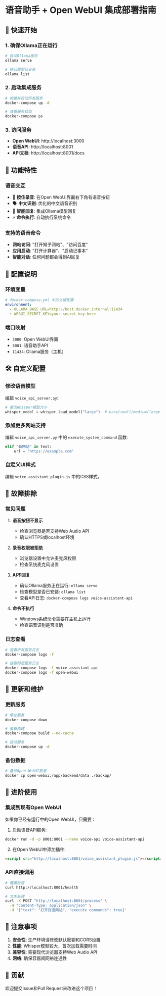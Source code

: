 # 语音助手 + Open WebUI 集成部署指南

## 🚀 快速开始

### 1. 确保Ollama正在运行
```bash
# 启动Ollama服务
ollama serve

# 确认模型已安装
ollama list
```

### 2. 启动集成服务
```bash
# 构建并启动所有服务
docker-compose up -d

# 查看服务状态
docker-compose ps
```

### 3. 访问服务
- **Open WebUI**: http://localhost:3000
- **语音API**: http://localhost:8001
- **API文档**: http://localhost:8001/docs

## 🎯 功能特性

### 语音交互
- 🎤 **按住录音**: 在Open WebUI界面右下角有语音按钮
- 🗣️ **中文识别**: 优化的中文语音识别
- 🤖 **智能回复**: 集成Ollama模型回复
- ⚡ **命令执行**: 自动执行系统命令

### 支持的语音命令
- **网站访问**: "打开知乎网站"、"访问百度"
- **应用启动**: "打开计算器"、"启动记事本"
- **智能对话**: 任何问题都会得到AI回复

## 🔧 配置说明

### 环境变量
```yaml
# docker-compose.yml 中的关键配置
environment:
  - OLLAMA_BASE_URL=http://host.docker.internal:11434
  - WEBUI_SECRET_KEY=your-secret-key-here
```

### 端口映射
- `3000`: Open WebUI界面
- `8001`: 语音助手API
- `11434`: Ollama服务（主机）

## 🛠️ 自定义配置

### 修改语音模型
编辑 `voice_api_server.py`:
```python
# 更改Whisper模型大小
whisper_model = whisper.load_model("large")  # base/small/medium/large
```

### 添加更多网站支持
编辑 `voice_api_server.py` 中的 `execute_system_command` 函数:
```python
elif "新网站" in text:
    url = "https://example.com"
```

### 自定义UI样式
编辑 `voice_assistant_plugin.js` 中的CSS样式。

## 🐛 故障排除

### 常见问题

1. **语音按钮不显示**
   - 检查浏览器是否支持Web Audio API
   - 确认HTTPS或localhost环境

2. **录音权限被拒绝**
   - 浏览器设置中允许麦克风权限
   - 检查系统麦克风设置

3. **AI不回复**
   - 确认Ollama服务正在运行: `ollama serve`
   - 检查模型是否已安装: `ollama list`
   - 查看API日志: `docker-compose logs voice-assistant-api`

4. **命令不执行**
   - Windows系统命令需要在主机上运行
   - 检查语音识别是否准确

### 日志查看
```bash
# 查看所有服务日志
docker-compose logs -f

# 查看特定服务日志
docker-compose logs -f voice-assistant-api
docker-compose logs -f open-webui
```

## 🔄 更新和维护

### 更新服务
```bash
# 停止服务
docker-compose down

# 重新构建
docker-compose build --no-cache

# 启动服务
docker-compose up -d
```

### 备份数据
```bash
# 备份Open WebUI数据
docker cp open-webui:/app/backend/data ./backup/
```

## 🎨 进阶使用

### 集成到现有Open WebUI
如果你已经有运行中的Open WebUI，只需要：

1. 启动语音API服务:
```bash
docker run -d -p 8001:8001 --name voice-api voice-assistant-api
```

2. 在Open WebUI中添加插件:
```html
<script src="http://localhost:8001/voice_assistant_plugin.js"></script>
```

### API直接调用
```bash
# 健康检查
curl http://localhost:8001/health

# 文本处理
curl -X POST "http://localhost:8001/process" \
  -H "Content-Type: application/json" \
  -d '{"text": "打开百度网站", "execute_commands": true}'
```

## 📝 注意事项

1. **安全性**: 生产环境请修改默认密钥和CORS设置
2. **性能**: Whisper模型较大，首次加载需要时间
3. **兼容性**: 需要现代浏览器支持Web Audio API
4. **网络**: 确保容器间网络连通性

## 🤝 贡献

欢迎提交Issue和Pull Request来改进这个项目！
